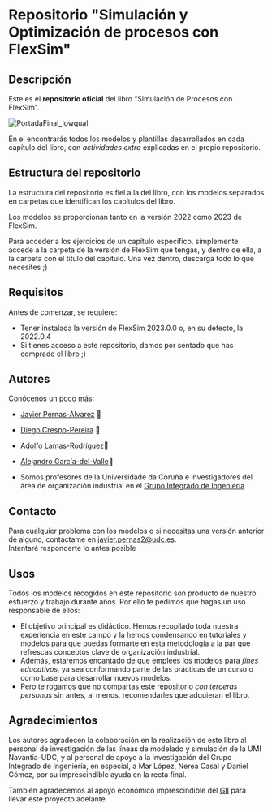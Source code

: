 # Repositorio "Simulación y Optimización de procesos con FlexSim"

## Descripción

Este es el **repositorio oficial** del libro “Simulación de Procesos con FlexSim”.

![PortadaFinal_lowqual](https://github.com/JaviPernasResearch/SyO-procesos-FlexSim/assets/98108974/aa585c7d-4c44-452e-856d-f08a3cdca403)

En el encontrarás todos los modelos y plantillas desarrollados en cada capítulo del libro, con _actividades extra_ explicadas en el propio repositorio.

## Estructura del repositorio

La estructura del repositorio es fiel a la del libro, con los modelos separados en carpetas que identifican los capítulos del libro. 
  
Los modelos se proporcionan tanto en la versión 2022 como 2023 de FlexSim.  
  
Para acceder a los ejercicios de un capítulo específico, simplemente accede a la carpeta de la versión de FlexSim que tengas, y dentro de ella, a la carpeta con el título del capítulo. Una vez dentro, descarga todo lo que necesites ;)
  
## Requisitos

Antes de comenzar, se requiere: 
 * Tener instalada la versión de FlexSim 2023.0.0 o, en su defecto, la 2022.0.4
 * Si tienes acceso a este repositorio, damos por sentado que has comprado el libro ;)
 
## Autores

Conócenos un poco más:

* [Javier Pernas-Álvarez](https://pdi.udc.es/en/File/Pdi/HF9NK) 📖
* [Diego Crespo-Pereira](https://pdi.udc.es/en/File/Pdi/6W6MH) 📖
* [Adolfo Lamas-Rodríguez](https://pdi.udc.es/en/File/Pdi/8T89E)📖
* [Alejandro García-del-Valle](https://pdi.udc.es/en/File/Pdi/9A99E)📖

* Somos profesores de la Universidade da Coruña e investigadores del área de organización industrial en el [Grupo Integrado de Ingeniería](https://gii.udc.es/)

## Contacto

Para cualquier problema con los modelos o si necesitas una versión anterior de alguno, contáctame en <javier.pernas2@udc.es>.  
Intentaré responderte lo antes posible

## Usos

Todos los modelos recogidos en este repositorio son producto de nuestro esfuerzo y trabajo durante años. Por ello te pedimos que hagas un uso responsable de ellos:
* El objetivo principal es didáctico. Hemos recopilado toda nuestra experiencia en este campo y la hemos condensando en tutoriales y modelos para que puedas formarte en esta metodología a la par que refrescas conceptos clave de organización industrial.
* Además, estaremos encantado de que emplees los modelos para *fines educativos*, ya sea conformando parte de las prácticas de un curso o como base para desarrollar nuevos modelos.
* Pero te rogamos que no compartas este repositorio _con terceras personas_ sin antes, al menos, recomendarles que adquieran el libro.

## Agradecimientos
Los autores agradecen la colaboración en la realización de este libro al personal de investigación de las líneas de modelado y simulación de la UMI Navantia-UDC, y al personal de apoyo a la investigación del Grupo Integrado de Ingeniería, en especial, a Mar López, Nerea Casal y Daniel Gómez, por su imprescindible ayuda en la recta final.  

También agradecemos al apoyo económico imprescindible del [GII](https://gii.udc.es/) para llevar este proyecto adelante.
